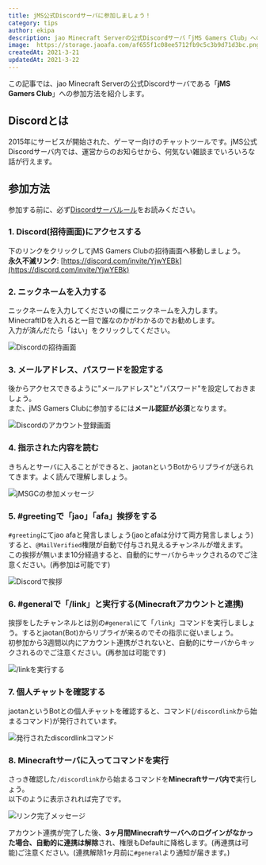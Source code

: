```yaml
---
title: jMS公式Discordサーバに参加しましょう！
category: tips
author: ekipa
description: jao Minecraft Serverの公式Discordサーバ「jMS Gamers Club」への参加方法を紹介します。
image: 	https://storage.jaoafa.com/af655f1c08ee5712fb9c5c3b9d71d3bc.png
createdAt: 2021-3-21
updatedAt: 2021-3-22
---
```


この記事では、jao Minecraft Serverの公式Discordサーバである「**jMS Gamers Club**」への参加方法を紹介します。

## Discordとは

2015年にサービスが開始された、ゲーマー向けのチャットツールです。jMS公式Discordサーバ内では、運営からのお知らせから、何気ない雑談までいろいろな話が行えます。

## 参加方法

参加する前に、必ず[Discordサーバルール](/server/rules/discord)をお読みください。

### 1. Discord(招待画面)にアクセスする

下のリンクをクリックしてjMS Gamers Clubの招待画面へ移動しましょう。  
**永久不滅リンク**: [https://discord.com/invite/YjwYEBk](https://discord.com/invite/YjwYEBk)

### 2. ニックネームを入力する

ニックネームを入力してくださいの欄にニックネームを入力します。  MinecraftIDを入れると一目で誰なのかがわかるのでお勧めします。  
入力が済んだたら「はい」をクリックしてください。

![Discordの招待画面](https://storage.jaoafa.com/e06021ffa4a4d21cba3c9f3a322610c6.png)

### 3. メールアドレス、パスワードを設定する

後からアクセスできるように"メールアドレス"と"パスワード"を設定しておきましょう。  
また、jMS Gamers Clubに参加するには**メール認証が必須**となります。

![Discordのアカウント登録画面](https://storage.jaoafa.com/1800d9656d8a06b94aa231e4acee562c.png)

### 4. 指示された内容を読む

きちんとサーバに入ることができると、jaotanというBotからリプライが送られてきます。よく読んで理解しましょう。

![jMSGCの参加メッセージ](https://storage.jaoafa.com/af02de2227b7ee13716c9aa9d82c4283.png)

### 5. #greetingで「jao」「afa」挨拶をする

`#greeting`にてjao afaと発言しましょう(jaoとafaは分けて両方発言しましょう)すると、`@MailVerified`権限が自動で付与され見えるチャンネルが増えます。  
この挨拶が無いまま10分経過すると、自動的にサーバからキックされるのでご注意ください。(再参加は可能です)

![Discordで挨拶](https://storage.jaoafa.com/ad005500de5779191ada81f78d81cd12.PNG)

### 6. #generalで「/link」と実行する(Minecraftアカウントと連携)

挨拶をしたチャンネルとは別の`#general`にて「`/link`」コマンドを実行しましょう。するとjaotan(Bot)からリプライが来るのでその指示に従いましょう。  
初参加から3週間以内にアカウント連携がされないと、自動的にサーバからキックされるのでご注意ください。(再参加は可能です)

![/linkを実行する](https://storage.jaoafa.com/01912f04a310ec5faa8a7e1f56bab973.png)

### 7. 個人チャットを確認する

jaotanというBotとの個人チャットを確認すると、コマンド(`/discordlink`から始まるコマンド)が発行されています。

![発行されたdiscordlinkコマンド](https://storage.jaoafa.com/76cfce9dc977aad923aa737f728ea831.png)

### 8. Minecraftサーバに入ってコマンドを実行

さっき確認した`/discordlink`から始まるコマンドを**Minecraftサーバ内で**実行しょう。  
以下のように表示されれば完了です。

![リンク完了メッセージ](
https://storage.jaoafa.com/106b351b2196a6511787dbd1b86678a4.png)

アカウント連携が完了した後、**3ヶ月間Minecraftサーバへのログインがなかった場合、自動的に連携は解除**され、権限もDefaultに降格します。(再連携は可能)ご注意ください。(連携解除1ヶ月前に`#general`より通知が届きます。)

